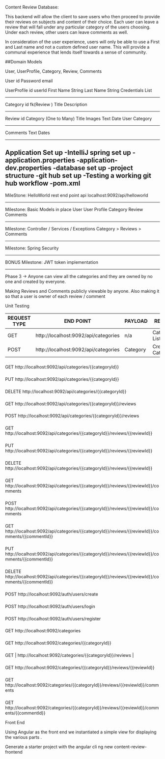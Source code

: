 Content Review Database:

This backend will allow the client to save users who then proceed to provide
their reviews on subjects and content of their choice. Each user can leave a
review that will fall under any particular category of the users choosing. Under
 each review, other users can leave comments as well.

In consideration of the user experience, users will only be able to use a First
and Last name and not a custom defined user name. This will provide a communal
experience that lends itself towards a sense of community.

##Domain Models

User, UserProfile, Category, Review, Comments

User
id
Password
email


UserProfile
id
userId
First Name String
Last Name String
Credentials List<String>

-----

Category
id
fk(Review )
Title
Description

----------

Review
id
Category (One to Many)
Title
Images
Text
Date
User
Category

----------

Comments
Text
Dates


-------


Application Set up
-IntelliJ spring set up
-application.properties
-application-dev.properties
-database set up
-project structure
-git hub set up
    -Testing a working git hub workflow
-pom.xml
----------------

MileStone:
HelloWorld rest end point api
localhost:9092/api/helloworld

----------------


Milestone: Basic Models in place
User
User Profile
Category
Review
Comments

--------

Milestone: Controller / Services / Exceptions
Category > Reviews > Comments

---------

Milestone: Spring Security

----------
BONUS
Milestone: JWT token implementation


-------

Phase 3 -> 
Anyone can view all the categories and they are owned by no one and created 
by everyone.

Making Reviews and Comments publicly viewable by anyone.
Also making it so that a user is owner of each review / comment

Unit Testing 

| REQUEST TYPE     | END POINT | PAYLOAD | RESULTS |
| ----------- | ----------- | ----------- |----------- |
| GET | http://localhost:9092/api/categories|n/a|Categories List
|POST| http://localhost:9092/api/categories|Category|Create Category|

###
GET http://localhost:9092/api/categories/{{categoryId}}

###
PUT http://localhost:9092/api/categories/{{categoryId}}

###
DELETE http://localhost:9092/api/categories/{{categoryId}}

###
GET http://localhost:9092/api/categories/{{categoryId}}/reviews

###
POST http://localhost:9092/api/categories/{{categoryId}}/reviews

###
GET http://localhost:9092/api/categories/{{categoryId}}/reviews/{{reviewId}}

###
PUT http://localhost:9092/api/categories/{{categoryId}}/reviews/{{reviewId}}

###
DELETE http://localhost:9092/api/categories/{{categoryId}}/reviews/{{reviewId}}

###
GET http://localhost:9092/api/categories/{{categoryId}}/reviews/{{reviewId}}/comments

###
POST http://localhost:9092/api/categories/{{categoryId}}/reviews/{{reviewId}}/comments

###
GET http://localhost:9092/api/categories/{{categoryId}}/reviews/{{reviewId}}/comments/{{commentId}}

###
PUT http://localhost:9092/api/categories/{{categoryId}}/reviews/{{reviewId}}/comments/{{commentId}}

###
DELETE http://localhost:9092/api/categories/{{categoryId}}/reviews/{{reviewId}}/comments/{{commentId}}

###
POST http://localhost:9092/auth/users/create

###
POST http://localhost:9092/auth/users/login

###
POST http://localhost:9092/auth/users/register

###
GET http://localhost:9092/categories

###
GET http://localhost:9092/categories/{{categoryId}}

###
GET | http://localhost:9092/categories/{{categoryId}}/reviews |

###
GET http://localhost:9092/categories/{{categoryId}}/reviews/{{reviewId}}

###
GET http://localhost:9092/categories/{{categoryId}}/reviews/{{reviewId}}/comments

###
GET http://localhost:9092/categories/{{categoryId}}/reviews/{{reviewId}}/comments/{{commentId}}

Front End

Using Angular as the front end we instantiated a simple view for displaying 
the various parts .

Generate a starter project with the angular cli
ng new content-review-frontend





